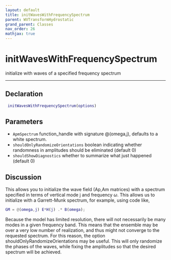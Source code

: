 ```yaml
---
layout: default
title: initWavesWithFrequencySpectrum
parent: WVTransformHydrostatic
grand_parent: Classes
nav_order: 26
mathjax: true
---
```


#  initWavesWithFrequencySpectrum

initialize with waves of a specified frequency spectrum


---

## Declaration
```matlab
 initWavesWithFrequencySpectrum(options)
```
## Parameters
+ `ApmSpectrum`  function_handle with signature @(omega,j), defaults to a white spectrum.
+ `shouldOnlyRandomizeOrientations`  boolean indicating whether randomness in amplitudes should be eliminated (default 0)
+ `shouldShowDiagnostics`  whether to summarize what just happened (default 0)

## Discussion

  This allows you to initialize the wave field (Ap,Am matrices)
  with a spectrum specified in terms of vertical mode j and
  frequency $\omega$. This allows us to initialize with a
  Garrett-Munk spectrum, for example, using code like,
 
  ```matlab
  GM = @(omega,j) E*H(j) .* B(omega);
  ```
  
  Because the model has limited resolution, there will not
  necessarily be many modes in a given frequency band. This
  means that the ensemble may be over a very low number of
  realization, and thus might not converge to the requested
  spectrum. For this reason, the option
  shouldOnlyRandomizeOrientations may be useful. This will only
  randomize the phases of the waves, while fixing the
  amplitudes so that the desired spectrum will be achieved.
 
          

